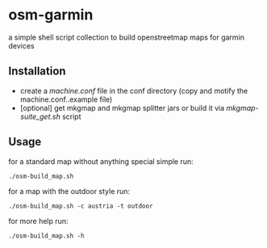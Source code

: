 osm-garmin
==========

a simple shell script collection to build openstreetmap maps for garmin devices

Installation
------------

* create a *machine.conf* file in the conf directory (copy and motify the machine.conf..example file)
* [optional] get mkgmap and mkgmap splitter jars or build it via *mkgmap-suite_get.sh* script

Usage
-----

for a standard map without anything special simple run:

`./osm-build_map.sh`

for a map with the outdoor style run:

`./osm-build_map.sh -c austria -t outdoor`

for more help run:

`./osm-build_map.sh -h`
